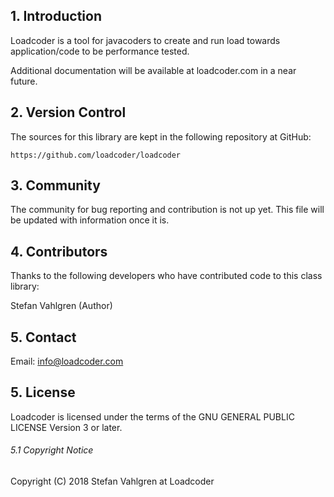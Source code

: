 ## 1.  Introduction

Loadcoder is a tool for javacoders to create and run load towards application/code to be performance tested.

Additional documentation will be available at loadcoder.com in a near future.


## 2. Version Control
The sources for this library are kept in the following repository at GitHub:

    https://github.com/loadcoder/loadcoder


## 3. Community

The community for bug reporting and contribution is not up yet. This file will be updated with information once it is.

## 4.  Contributors
Thanks to the following developers who have contributed code to this class library:

Stefan Vahlgren (Author)

## 5. Contact
Email: info@loadcoder.com

## 5.  License

Loadcoder is licensed under the terms of the GNU GENERAL PUBLIC LICENSE Version 3 or later.

###### 5.1 Copyright Notice
Copyright (C) 2018 Stefan Vahlgren at Loadcoder

